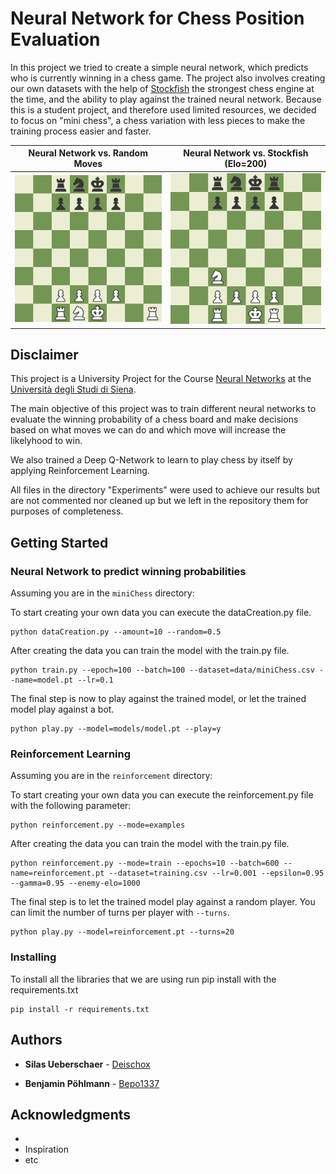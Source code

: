 # Neural Network for Chess Position Evaluation 

In this project we tried to create a simple neural network, which predicts who is currently winning in a chess game. The project also involves creating our own datasets with the help of [Stockfish](https://stockfishchess.org) the strongest chess engine at the time, and the ability to play against the trained neural network. Because this is a student project, and therefore used limited resources, we decided to focus on "mini chess", a chess variation with less pieces to make the training process easier and faster. 
 
Neural Network vs. Random Moves            |  Neural Network vs. Stockfish (Elo=200)
:-------------------------:|:-------------------------:
![Variation one](images/random.gif)  |  ![Variation two](images/stockfish200.gif)

## Disclaimer 
This project is a University Project for the Course [Neural Networks](https://www.unisi.it/ugov/degreecourse/480727) at the [Università degli Studi di Siena](https://www.unisi.it).

The main objective of this project was to train different neural networks to evaluate the winning probability of a chess board and make decisions based on what moves we can do and which move will increase the likelyhood to win. 

We also trained a Deep Q-Network to learn to play chess by itself by applying Reinforcement Learning.

All files in the directory "Experiments" were used to achieve our results but are not commented nor cleaned up but we left in the repository them for purposes of completeness.
## Getting Started
### Neural Network to predict winning probabilities
Assuming you are in the `miniChess` directory:

To start creating your own data you can execute the dataCreation.py file.

```
python dataCreation.py --amount=10 --random=0.5
```

After creating the data you can train the model with the train.py file.

```
python train.py --epoch=100 --batch=100 --dataset=data/miniChess.csv --name=model.pt --lr=0.1
```

The final step is now to play against the trained model, or let the trained model play against a bot.

```
python play.py --model=models/model.pt --play=y
```
### Reinforcement Learning
Assuming you are in the `reinforcement` directory:

To start creating your own data you can execute the reinforcement.py file with the following parameter:

```
python reinforcement.py --mode=examples
```
After creating the data you can train the model with the train.py file.

```
python reinforcement.py --mode=train --epochs=10 --batch=600 --name=reinforcement.pt --dataset=training.csv --lr=0.001 --epsilon=0.95 --gamma=0.95 --enemy-elo=1000
```
The final step is to let the trained model play against a random player.
You can limit the number of turns per player with `--turns`.
```
python play.py --model=reinforcement.pt --turns=20 
```
### Installing

To install all the libraries that we are using run pip install with the requirements.txt

```
pip install -r requirements.txt
```


## Authors

* **Silas Ueberschaer** - [Deischox](https://github.com/Deischox)

* **Benjamin Pöhlmann** - [Bepo1337](https://github.com/Bepo1337)

## Acknowledgments

* 
* Inspiration
* etc
